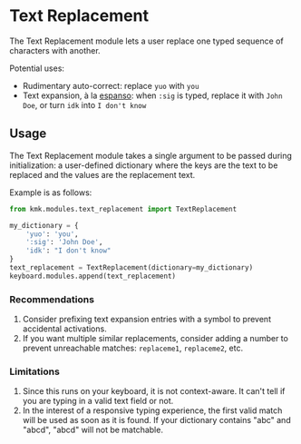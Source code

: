 # Text Replacement

The Text Replacement module lets a user replace one typed sequence of characters with another.

Potential uses:

- Rudimentary auto-correct: replace `yuo` with `you`
- Text expansion, à la [espanso](https://github.com/federico-terzi/espanso): when `:sig` is typed, replace it with `John Doe`, or turn `idk` into `I don't know`

## Usage

The Text Replacement module takes a single argument to be passed during initialization: a user-defined dictionary where the keys are the text to be replaced and the values are the replacement text.

Example is as follows:

```python
from kmk.modules.text_replacement import TextReplacement

my_dictionary = {
    'yuo': 'you',
    ':sig': 'John Doe',
    'idk': "I don't know"
}
text_replacement = TextReplacement(dictionary=my_dictionary)
keyboard.modules.append(text_replacement)
```

### Recommendations

1. Consider prefixing text expansion entries with a symbol to prevent accidental activations.
2. If you want multiple similar replacements, consider adding a number to prevent unreachable matches: `replaceme1`, `replaceme2`, etc.

### Limitations

1. Since this runs on your keyboard, it is not context-aware. It can't tell if you are typing in a valid text field or not.
2. In the interest of a responsive typing experience, the first valid match will be used as soon as it is found. If your dictionary contains "abc" and "abcd", "abcd" will not be matchable.
